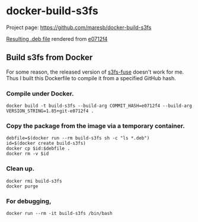 # docker-build-s3fs

Project page: https://github.com/maresb/docker-build-s3fs

[Resulting .deb file](https://github.com/maresb/docker-build-s3fs/blob/deb-e0712f4/s3fs_1.85+git-e0712f4_amd64.deb?raw=true) rendered from [e0712f4](https://github.com/s3fs-fuse/s3fs-fuse/tree/e0712f4)

## Build s3fs from Docker

For some reason, the released version of [s3fs-fuse](https://github.com/s3fs-fuse/s3fs-fuse) doesn't work for me.
Thus I built this Dockerfile to compile it from a specified GitHub hash.

### Compile under Docker.
```
docker build -t build-s3fs --build-arg COMMIT_HASH=e0712f4 --build-arg VERSION_STRING=1.85+git-e0712f4 .
```

### Copy the package from the image via a temporary container.
```
debfile=$(docker run --rm build-s3fs sh -c "ls *.deb")
id=$(docker create build-s3fs)
docker cp $id:$debfile .
docker rm -v $id 
```

### Clean up.
```
docker rmi build-s3fs
docker purge
```

### For debugging,
```
docker run --rm -it build-s3fs /bin/bash
```
